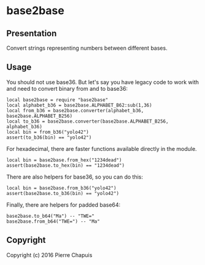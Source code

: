 # base2base

## Presentation

Convert strings representing numbers between different bases.

## Usage

You should not use base36. But let's say you have legacy code to work with
and need to convert binary from and to base36:

    local base2base = require "base2base"
    local alphabet_b36 = base2base.ALPHABET_B62:sub(1,36)
    local from_b36 = base2base.converter(alphabet_b36, base2base.ALPHABET_B256)
    local to_b36 = base2base.converter(base2base.ALPHABET_B256, alphabet_b36)
    local bin = from_b36("yolo42")
    assert(to_b36(bin) == "yolo42")

For hexadecimal, there are faster functions available directly in the module.

    local bin = base2base.from_hex("1234dead")
    assert(base2base.to_hex(bin) == "1234dead")

There are also helpers for base36, so you can do this:

    local bin = base2base.from_b36("yolo42")
    assert(base2base.to_b36(bin) == "yolo42")

Finally, there are helpers for padded base64:

    base2base.to_b64("Ma") -- "TWE="
    base2base.from_b64("TWE=") -- "Ma"

## Copyright

Copyright (c) 2016 Pierre Chapuis
